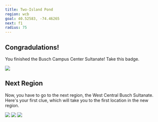 ```yaml
---
title: Two-Island Pond
region: wcb
goal: 40.52583, -74.46265
next: f1
radius: 75
---
```


## Congradulations!

You finished the Busch Campus Center Sultanate! Take this badge.

<img src="/treasure-hunt/badges/bcc.png" class="badge" />

## Next Region

Now, you have to go to the next region, the West Central Busch Sultanate.
Here's your first clue, which will take you to the first location in the new region.

![](https://i.ytimg.com/vi/qNoVTWSgZTk/maxresdefault.jpg)
![](https://i.kym-cdn.com/entries/icons/original/000/028/987/lightningspeed.jpg)
![](http://imagesvc.timeincapp.com/v3/foundry/image/?q=70&w=1440&url=https%3A%2F%2Ftimedotcom.files.wordpress.com%2F2017%2F07%2Fgettyimages-815368798-1920.jpg%3Fquality%3D85)
